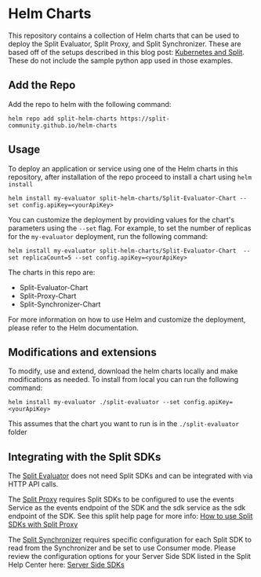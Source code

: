 # Helm Charts

This repository contains a collection of Helm charts that can be used to deploy the Split Evaluator, Split Proxy, and Split Synchronizer. These are based off of the setups described in this blog post: [Kubernetes and Split](https://www.split.io/blog/kubernetes-and-split/). These do not include the sample python app used in those examples.

## Add the Repo 
Add the repo to helm with the following command:

```shell
helm repo add split-helm-charts https://split-community.github.io/helm-charts
```


## Usage

To deploy an application or service using one of the Helm charts in this repository, after installation of the repo proceed to install a chart using `helm install`

```shell
helm install my-evaluator split-helm-charts/Split-Evaluator-Chart --set config.apiKey=<yourApiKey>
```

You can customize the deployment by providing values for the chart's parameters using the `--set` flag. For example, to set the number of replicas for the `my-evaluator` deployment, run the following command:

```shell
helm install my-evaluator split-helm-charts/Split-Evaluator-Chart  --set replicaCount=5 --set config.apiKey=<yourApiKey>
```
The charts in this repo are:
 - Split-Evaluator-Chart
 - Split-Proxy-Chart
 - Split-Synchronizer-Chart

For more information on how to use Helm and customize the deployment, please refer to the Helm documentation.

## Modifications and extensions

To modify, use and extend, download the helm charts locally and make modifications as needed. To install from local you can run the following command:

```shell
helm install my-evaluator ./split-evaluator --set config.apiKey=<yourApiKey>
```
This assumes that the chart you want to run is in the `./split-evaluator` folder
## Integrating with the Split SDKs

The [Split Evaluator](https://help.split.io/hc/en-us/articles/360020037072-Split-Evaluator) does not need Split SDKs and can be integrated with via HTTP API calls. 

The [Split Proxy](https://help.split.io/hc/en-us/articles/4415960499213-Split-Proxy) requires Split SDKs to be configured to use the events Service as the events endpoint of the SDK and the sdk service as the sdk endpoint of the SDK. See this split help page for more info: [How to use Split SDKs with Split Proxy](https://help.split.io/hc/en-us/articles/360053243551-General-SDK-How-to-use-Split-SDKs-with-Split-Proxy)

The [Split Synchronizer](https://help.split.io/hc/en-us/articles/360019686092-Split-Synchronizer) requires specific configuration for each Split SDK to read from the Synchronizer and be set to use Consumer mode. Please review the configuration options for your Server Side SDK listed in the Split Help Center here: [Server Side SDKs](https://help.split.io/hc/en-us/sections/12619253757069-Server-side-SDKs)


